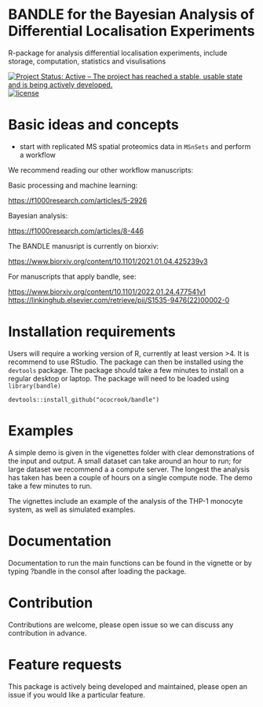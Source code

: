 # BANDLE for the Bayesian Analysis of Differential Localisation Experiments

R-package for analysis differential localisation experiments, include storage, computation, statistics and visulisations 

[![Project Status: Active – The project has reached a stable, usable state and is being actively developed.](https://www.repostatus.org/badges/latest/active.svg)](https://www.repostatus.org/#active)
[![license](https://img.shields.io/badge/license-Artistic--2.0-brightgreen.svg)](https://opensource.org/licenses/Artistic-2.0)


# Basic ideas and concepts

- start with replicated MS spatial proteomics data in `MSnSets` and perform a workflow

We recommend reading our other workflow manuscripts:

Basic processing and machine learning:

https://f1000research.com/articles/5-2926

Bayesian analysis:

https://f1000research.com/articles/8-446

The BANDLE manusript is currently on biorxiv:

https://www.biorxiv.org/content/10.1101/2021.01.04.425239v3


For manuscripts that apply bandle, see:

https://www.biorxiv.org/content/10.1101/2022.01.24.477541v1
https://linkinghub.elsevier.com/retrieve/pii/S1535-9476(22)00002-0


# Installation requirements

Users will require a working version of R, currently at least version >4. It is recommend to use RStudio. The package can then be installed using the `devtools` package. The package should take a few minutes to install on a regular desktop or laptop. The package will need to be loaded using `library(bandle)`

```{r,}
devtools::install_github("ococrook/bandle")
```

# Examples

A simple demo is given in the vigenettes folder with clear demonstrations of the input and output. A small dataset can take around an hour to run; for large dataset we recommend a a compute server. The longest the analysis has taken has been a couple of hours on a single compute node. The demo take a few minutes to run.

The vignettes include an example of the analysis of the THP-1 monocyte system, as well as simulated examples.


# Documentation

Documentation to run the main functions can be found in the vignette or by typing ?bandle in the consol after loading the package.

# Contribution

Contributions are welcome, please open issue so we can discuss any contribution in advance.

# Feature requests

This package is actively being developed and maintained, please open an issue if you would like a particular feature.

